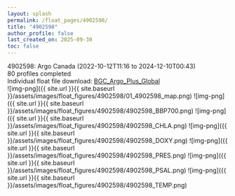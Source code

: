```yaml
---
layout: splash
permalink: /float_pages/4902598/
title: "4902598"
author_profile: false
last_created_on: 2025-09-30
toc: false
---
```

 
4902598: Argo Canada (2022-10-12T11:16 to 2024-12-10T00:43)\
80 profiles completed\
Individual float file download: [BGC_Argo_Plus_Global](https://ftp.soest.hawaii.edu/bgc_argo_plus/Individual_Floats/outliers_removed/4902598_Sprof_processed.nc)\
![img-png]({{ site.url }}{{ site.baseurl }}/assets/images/float_figures/4902598/01_4902598_map.png)
![img-png]({{ site.url }}{{ site.baseurl }}/assets/images/float_figures/4902598/4902598_BBP700.png)
![img-png]({{ site.url }}{{ site.baseurl }}/assets/images/float_figures/4902598/4902598_CHLA.png)
![img-png]({{ site.url }}{{ site.baseurl }}/assets/images/float_figures/4902598/4902598_DOXY.png)
![img-png]({{ site.url }}{{ site.baseurl }}/assets/images/float_figures/4902598/4902598_PRES.png)
![img-png]({{ site.url }}{{ site.baseurl }}/assets/images/float_figures/4902598/4902598_PSAL.png)
![img-png]({{ site.url }}{{ site.baseurl }}/assets/images/float_figures/4902598/4902598_TEMP.png)
